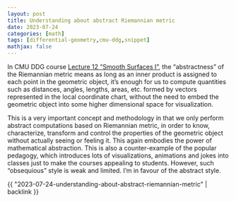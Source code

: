 ```yaml
---
layout: post
title: Understanding about abstract Riemannian metric
date: 2023-07-24
categories: [math]
tags: [differential-geometry,cmu-ddg,snippet]
mathjax: false
---
```


In CMU DDG course [Lecture 12 “Smooth Surfaces
I”](https://youtu.be/sV58Fy2s6ac?list=PL9_jI1bdZmz0hIrNCMQW1YmZysAiIYSSS&t=3840),
the “abstractness” of the Riemannian metric means as long as an inner product
is assigned to each point in the geometric object, it’s enough for us to
compute quantities such as distances, angles, lengths, areas, etc. formed by
vectors represented in the local coordinate chart, without the need to embed the
geometric object into some higher dimensional space for visualization.

This is a very important concept and methodology in that we only perform
abstract computations based on Riemannian metric, in order to know,
characterize, transform and control the properties of the geometric
object without actually seeing or feeling it. This again embodies the
power of mathematical abstraction. This is also a counter-example of the
popular pedagogy, which introduces lots of visualizations, animations
and jokes into classes just to make the courses appealing to students.
However, such “obsequious” style is weak and limited. I’m in favour of
the abstract style.

{{ "2023-07-24-understanding-about-abstract-riemannian-metric" | backlink }}
